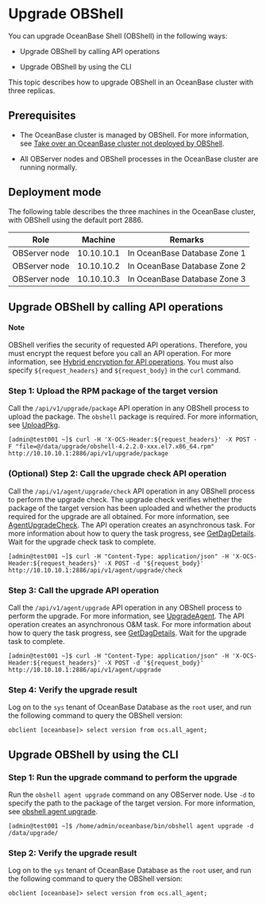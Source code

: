 # Upgrade OBShell

You can upgrade OceanBase Shell (OBShell) in the following ways:

- Upgrade OBShell by calling API operations

- Upgrade OBShell by using the CLI

This topic describes how to upgrade OBShell in an OceanBase cluster with three replicas.

## Prerequisites

- The OceanBase cluster is managed by OBShell. For more information, see [Take over an OceanBase cluster not deployed by OBShell](300.take-over-non-obshell-deployed-clusters.md).

- All OBServer nodes and OBShell processes in the OceanBase cluster are running normally.

## Deployment mode

The following table describes the three machines in the OceanBase cluster, with OBShell using the default port 2886.

| Role | Machine | Remarks |
| --- | --- | --- |
| OBServer node | 10.10.10.1 | In OceanBase Database Zone 1 |
| OBServer node | 10.10.10.2 | In OceanBase Database Zone 2 |
| OBServer node | 10.10.10.3 | In OceanBase Database Zone 3 |

## Upgrade OBShell by calling API operations

<main id="notice" type='explain'>
  <h4>Note</h4>
  <p>OBShell verifies the security of requested API operations. Therefore, you must encrypt the request before you call an API operation. For more information, see <a href='../400.obshell-api-reference/200.api-hybrid-encryption.md'>Hybrid encryption for API operations</a>. You must also specify <code>${request_headers}</code> and <code>${request_body}</code> in the <code>curl</code> command. </p>
</main>

### Step 1: Upload the RPM package of the target version

Call the `/api/v1/upgrade/package` API operation in any OBShell process to upload the package. The `obshell` package is required. For more information, see [UploadPkg](../400.obshell-api-reference/900.upload-rpm.md).

```shell
[admin@test001 ~]$ curl -H 'X-OCS-Header:${request_headers}' -X POST -F "file=@/data/upgrade/obshell-4.2.2.0-xxx.el7.x86_64.rpm" http://10.10.10.1:2886/api/v1/upgrade/package
```

### (Optional) Step 2: Call the upgrade check API operation

Call the `/api/v1/agent/upgrade/check` API operation in any OBShell process to perform the upgrade check. The upgrade check verifies whether the package of the target version has been uploaded and whether the products required for the upgrade are all obtained. For more information, see [AgentUpgradeCheck](../400.obshell-api-reference/1000.agent-upgrade-check.md). The API operation creates an asynchronous task. For more information about how to query the task progress, see [GetDagDetails](../400.obshell-api-reference/2000.get-dag-detail.md). Wait for the upgrade check task to complete.

```shell
[admin@test001 ~]$ curl -H "Content-Type: application/json" -H 'X-OCS-Header:${request_headers}' -X POST -d '${request_body}' http://10.10.10.1:2886/api/v1/agent/upgrade/check
```

### Step 3: Call the upgrade API operation

Call the `/api/v1/agent/upgrade` API operation in any OBShell process to perform the upgrade. For more information, see [UpgradeAgent](../400.obshell-api-reference/1200.upgrade-agent.md). The API operation creates an asynchronous O&M task. For more information about how to query the task progress, see [GetDagDetails](../400.obshell-api-reference/2000.get-dag-detail.md). Wait for the upgrade task to complete.

```shell
[admin@test001 ~]$ curl -H "Content-Type: application/json" -H 'X-OCS-Header:${request_headers}' -X POST -d '${request_body}' http://10.10.10.1:2886/api/v1/agent/upgrade
```

### Step 4: Verify the upgrade result

Log on to the `sys` tenant of OceanBase Database as the `root` user, and run the following command to query the OBShell version:

```shell
obclient [oceanbase]> select version from ocs.all_agent;
```

## Upgrade OBShell by using the CLI

### Step 1: Run the upgrade command to perform the upgrade

Run the `obshell agent upgrade` command on any OBServer node. Use `-d` to specify the path to the package of the target version. For more information, see [obshell agent upgrade](../300.obshell-clients/100.agent-commands.md).

```shell
[admin@test001 ~]$ /home/admin/oceanbase/bin/obshell agent upgrade -d /data/upgrade/
```

### Step 2: Verify the upgrade result

Log on to the `sys` tenant of OceanBase Database as the `root` user, and run the following command to query the OBShell version:

```shell
obclient [oceanbase]> select version from ocs.all_agent;
```
